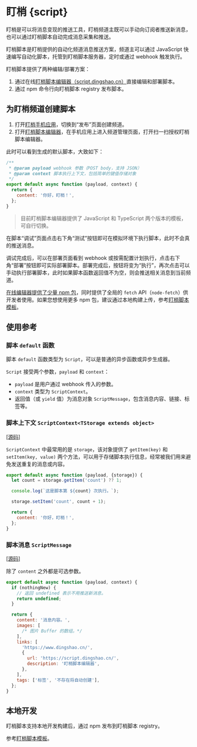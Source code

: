 # 盯梢 {script}

盯梢是可以将消息变现的推送工具，盯梢频道主既可以手动向订阅者推送新消息，也可以通过盯梢脚本自动完成消息采集和推送。

盯梢脚本是盯梢提供的自动化频道消息推送方案，频道主可以通过 JavaScript 快速编写自动化脚本，托管到盯梢脚本服务器，定时或通过 webhook 触发执行。

盯梢脚本提供了两种编辑/部署方案：

1. 通过在线[盯梢脚本编辑器（script.dingshao.cn）](https://script.dingshao.cn/)直接编辑和部署脚本。
2. 通过 npm 命令行向盯梢脚本 registry 发布脚本。

## 为盯梢频道创建脚本

1. 打开[盯梢手机应用](https://www.dingshao.cn/)，切换到“发布”页面创建频道。
2. 打开[盯梢脚本编辑器](https://script.dingshao.cn/)，在手机应用上进入频道管理页面，打开扫一扫授权盯梢脚本编辑器。

此时可以看到生成的默认脚本，大致如下：

```js
/**
 * @param payload webhook 参数（POST body，支持 JSON）
 * @param context 脚本执行上下文，包括简单的键值存储对象
 */
export default async function (payload, context) {
  return {
    content: '你好，盯梢！',
  };
}
```

> 目前盯梢脚本编辑器提供了 JavaScript 和 TypeScript 两个版本的模板，可自行切换。

在脚本“调试”页面点击右下角“测试”按钮即可在模拟环境下执行脚本，此时不会真的推送消息。

调试完成后，可以在部署页面看到 webhook 或按需配置计划执行，点击右下角“部署”按钮即可实际部署脚本。部署完成后，按钮将变为“执行”，再次点击可以手动执行部署脚本，此时如果脚本函数返回值不为空，则会推送相关消息到当前频道。

[在线编辑器提供了少量 npm 包](https://docs.dingshao.cn/script-manual/online-editor/available-npm-packages)，同时提供了全局的 `fetch` API（`node-fetch`）供开发者使用。如果您想使用更多 npm 包，建议通过本地构建上传，参考[盯梢脚本模板](https://github.com/digshare/digshare-script-template)。

## 使用参考

### 脚本 `default` 函数

脚本 `default` 函数类型为 `Script`，可以是普通的异步函数或异步生成器。

`Script` 接受两个参数，`payload` 和 `context`：

- `payload` 是用户通过 webhook 传入的参数。
- `context` 类型为 `ScriptContext`。
- 返回值（或 `yield` 值）为消息对象 `ScriptMessage`，包含消息内容、链接、标签等。

### 脚本上下文 `ScriptContext<TStorage extends object>`

[[源码]](./src/library/script/context.ts)

`ScriptContext` 中最常用的是 `storage`，该对象提供了 `getItem(key)` 和 `setItem(key, value)` 两个方法，可以用于存储脚本执行信息，经常被我们用来避免发送重复的消息或内容。

```js
export default async function (payload, {storage}) {
  let count = storage.getItem('count') ?? 1;

  console.log(`这是脚本第 ${count} 次执行。`);

  storage.setItem('count', count + 1);

  return {
    content: '你好，盯梢！',
  };
}
```

### 脚本消息 `ScriptMessage`

[[源码]](./src/library/script/script.ts)

除了 `content` 之外都是可选参数。

```js
export default async function (payload, context) {
  if (nothingNew) {
    // 返回 undefined 表示不用推送新消息。
    return undefined;
  }

  return {
    content: '消息内容。',
    images: [
      /* 图片 Buffer 的数组。*/
    ],
    links: [
      'https://www.dingshao.cn/',
      {
        url: 'https://script.dingshao.cn/',
        description: '盯梢脚本编辑器',
      },
    ],
    tags: ['标签', '不存在将自动创建'],
  };
}
```

## 本地开发

盯梢脚本支持本地开发构建后，通过 npm 发布到盯梢脚本 registry。

参考[盯梢脚本模板](https://github.com/digshare/digshare-script-template)。
